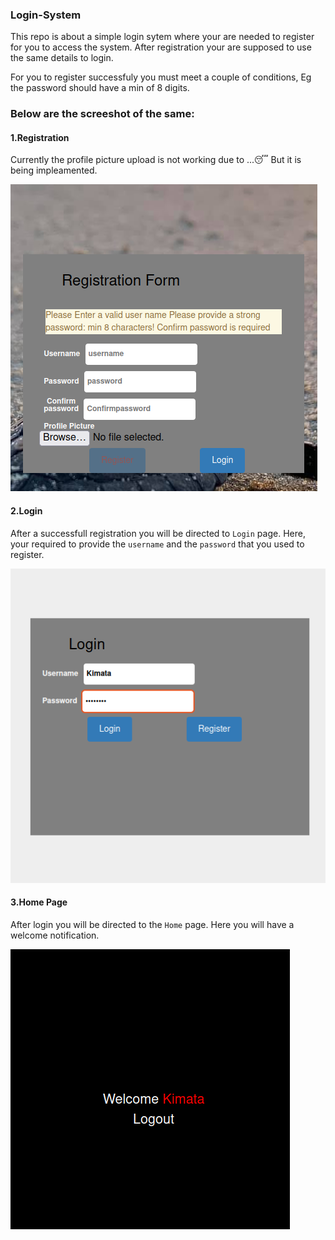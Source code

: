 ### Login-System
This repo is about a simple login sytem where your are needed to register for you to access the system. After registration your are supposed to use the same details to login.

For you to register successfuly you must meet a couple of conditions, Eg the password should have a min of 8 digits.

### Below are the screeshot of the same:

#### 1.Registration
Currently the profile picture upload is not working due to ...😴 But it is being impleamented.

<img src="screenshots/register.png" alt="">

#### 2.Login
After a successfull registration you will be directed to `Login` page. Here, your required to provide the `username` and the `password` that you used to register.

<img src="screenshots/login.png" alt="">

#### 3.Home Page
After login you will be directed to the `Home` page. Here you will have a welcome notification.

<img src="screenshots/welcome.png" alt="">
